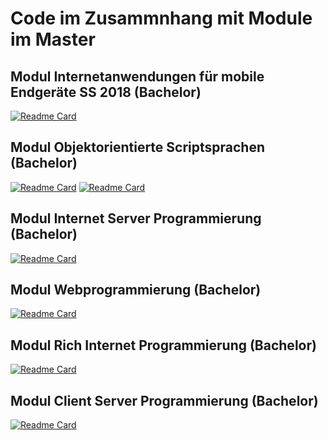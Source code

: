 # Code im Zusammnhang mit Module im Master

## Modul Internetanwendungen für mobile Endgeräte SS 2018 (Bachelor)
[![Readme Card](https://github-readme-stats.vercel.app/api/pin/?username=ChristianKitte&repo=MentionIt)](https://github.com/ChristianKitte/MentionIt)

## Modul Objektorientierte Scriptsprachen (Bachelor)
[![Readme Card](https://github-readme-stats.vercel.app/api/pin/?username=ChristianKitte&repo=dirFinder)](https://github.com/ChristianKitte/dirFinder)
[![Readme Card](https://github-readme-stats.vercel.app/api/pin/?username=ChristianKitte&repo=StatWorkerApp)](https://github.com/ChristianKitte/StatWorkerApp)

## Modul Internet Server Programmierung (Bachelor)
[![Readme Card](https://github-readme-stats.vercel.app/api/pin/?username=ChristianKitte&repo=Filmbewertung)](https://github.com/ChristianKitte/Filmbewertung)

## Modul Webprogrammierung (Bachelor)
[![Readme Card](https://github-readme-stats.vercel.app/api/pin/?username=ChristianKitte&repo=XMLFotogalerie)](https://github.com/ChristianKitte/XMLFotogalerie)

## Modul Rich Internet Programmierung (Bachelor)
[![Readme Card](https://github-readme-stats.vercel.app/api/pin/?username=ChristianKitte&repo=Browsergame)](https://github.com/ChristianKitte/Browsergame)

## Modul Client Server Programmierung (Bachelor)
[![Readme Card](https://github-readme-stats.vercel.app/api/pin/?username=ChristianKitte&repo=SnakeGame)](https://github.com/ChristianKitte/SnakeGame)

